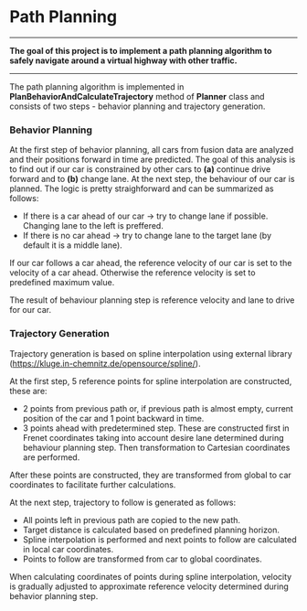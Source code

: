 # **Path Planning**
---

**The goal of this project is to implement a path planning algorithm to safely navigate around a virtual highway with other traffic.**

---

The path planning algorithm is implemented in **PlanBehaviorAndCalculateTrajectory** method of **Planner** class and consists of two steps - behavior planning and trajectory generation.

### Behavior Planning

At the first step of behavior planning, all cars from fusion data are analyzed and their positions forward in time are predicted. The goal of this analysis is to find out if our car is constrained by other cars to **(a)** continue drive forward and to **(b)** change lane. At the next step, the behaviour of our car is planned. The logic is pretty straighforward and can be summarized as follows:

* If there is a car ahead of our car -> try to change lane if possible. Changing lane to the left is preffered.
* If there is no car ahead -> try to change lane to the target lane (by default it is a middle lane).

If our car follows a car ahead, the reference velocity of our car is set to the velocity of a car ahead. Otherwise the reference velocity is set to predefined maximum value.

The result of behaviour planning step is reference velocity and lane to drive for our car.

### Trajectory Generation

Trajectory generation is based on spline interpolation using external library (https://kluge.in-chemnitz.de/opensource/spline/).

At the first step, 5 reference points for spline interpolation are constructed, these are:

* 2 points from previous path or, if previous path is almost empty, current position of the car and 1 point backward in time.
* 3 points ahead with predetermined step. These are constructed first in Frenet coordinates taking into account desire lane determined during behaviour planning step. Then transformation to Cartesian coordinates are performed.

After these points are constructed, they are transformed from global to car coordinates to facilitate further calculations.

At the next step, trajectory to follow is generated as follows:

* All points left in previous path are copied to the new path.
* Target distance is calculated based on predefined planning horizon.
* Spline interpolation is performed and next points to follow are calculated in local car coordinates.
* Points to follow are transformed from car to global coordinates.

When calculating coordinates of points during spline interpolation, velocity is gradually adjusted to approximate reference velocity determined during behavior planning step.
